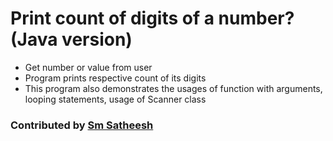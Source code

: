 # Print count of digits of a number? (Java version)
* Get number or value from user <br/>
* Program prints respective count of its digits <br />
* This program also demonstrates the usages of function with arguments, looping statements, usage of Scanner class <br />

### Contributed by [Sm Satheesh](https://github.com/smsatheesh)
